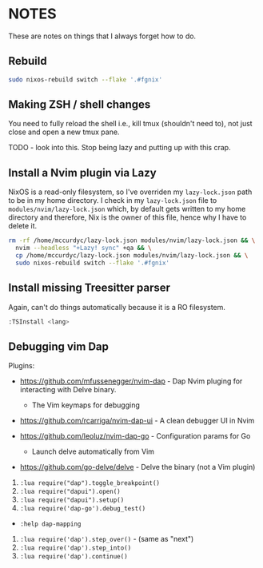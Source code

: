 # NOTES

These are notes on things that I always forget how to do.

## Rebuild

```bash
sudo nixos-rebuild switch --flake '.#fgnix'
```

## Making ZSH / shell changes

You need to fully reload the shell i.e., kill tmux (shouldn't need to), not just close and open a new tmux pane.

TODO - look into this. Stop being lazy and putting up with this crap.

## Install a Nvim plugin via Lazy

NixOS is a read-only filesystem, so I've overriden my `lazy-lock.json` path to
be in my home directory. I check in my `lazy-lock.json` file to `modules/nvim/lazy-lock.json`
which, by default gets written to my home directory and therefore, Nix is the owner
of this file, hence why I have to delete it.

```bash
rm -rf /home/mccurdyc/lazy-lock.json modules/nvim/lazy-lock.json && \
  nvim --headless "+Lazy! sync" +qa && \
  cp /home/mccurdyc/lazy-lock.json modules/nvim/lazy-lock.json && \
  sudo nixos-rebuild switch --flake '.#fgnix'
```

## Install missing Treesitter parser

Again, can't do things automatically because it is a RO filesystem.

```bash
:TSInstall <lang>
```

## Debugging vim Dap

Plugins:

- <https://github.com/mfussenegger/nvim-dap> - Dap Nvim pluging for interacting with Delve binary.
  - The Vim keymaps for debugging
- <https://github.com/rcarriga/nvim-dap-ui> - A clean debugger UI in Nvim
- <https://github.com/leoluz/nvim-dap-go> - Configuration params for Go
  - Launch delve automatically from Vim

- <https://github.com/go-delve/delve> - Delve the binary (not a Vim plugin)

1. `:lua require("dap").toggle_breakpoint()`
1. `:lua require("dapui").open()`
1. `:lua require("dapui").setup()`
1. `:lua require('dap-go').debug_test()`

- `:help dap-mapping`

1. `:lua require('dap').step_over()` - (same as "next")
1. `:lua require('dap').step_into()`
1. `:lua require('dap').continue()`
